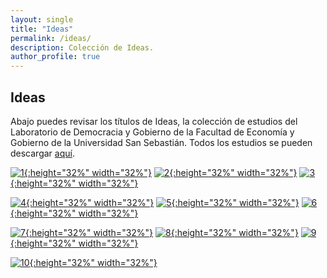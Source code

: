 ```yaml
---
layout: single
title: "Ideas"
permalink: /ideas/
description: Colección de Ideas.
author_profile: true
---
```



## Ideas

Abajo puedes revisar los títulos de Ideas, la colección de estudios del Laboratorio de Democracia y Gobierno de la Facultad de Economía y Gobierno de la Universidad San Sebastián. Todos los estudios se pueden descargar [aquí](https://www.researchgate.net/lab/Laboratorio-de-Democracia-y-Gobierno-Kenneth-Bunker).


[![1](/labdemgob/estudio%201.png){:height="32%" width="32%"}](/labdemgob/estudio%201.png) [![2](/labdemgob/estudio%202.png){:height="32%" width="32%"}](/labdemgob/estudio%202.png) [![3](/labdemgob/estudio%203.png){:height="32%" width="32%"}](/labdemgob/estudio%203.png)

[![4](/labdemgob/estudio%204.png){:height="32%" width="32%"}](/labdemgob/estudio%204.png) [![5](/labdemgob/estudio%205.png){:height="32%" width="32%"}](/labdemgob/estudio%205.png) [![6](/labdemgob/estudio%206.png){:height="32%" width="32%"}](/labdemgob/estudio%206.png)

[![7](/labdemgob/estudio%207.png){:height="32%" width="32%"}](/labdemgob/estudio%207.png) [![8](/labdemgob/estudio%208.png){:height="32%" width="32%"}](/labdemgob/estudio%208.png) [![9](/labdemgob/estudio%209.png){:height="32%" width="32%"}](/labdemgob/estudio%209.png)

[![10](/labdemgob/estudio%2010.png){:height="32%" width="32%"}](/labdemgob/estudio%2010.png)